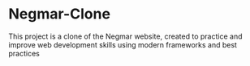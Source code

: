 # Negmar-Clone
This project is a clone of the Negmar website, created to practice and improve web development skills using modern frameworks and best practices
